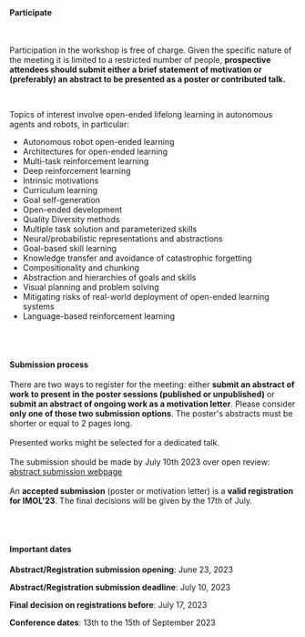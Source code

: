 ---
---

<br>

#### Participate


<br>

Participation in the workshop is free of charge. Given the specific nature of the meeting it is limited to a restricted number of people, <b>prospective attendees should submit either a brief statement of motivation or (preferably) an abstract to be presented as a poster or contributed talk.</b>

<br>

Topics of interest involve open-ended lifelong learning in autonomous agents and robots, in particular:
* Autonomous robot open-ended learning
* Architectures for open-ended learning
* Multi-task reinforcement learning
* Deep reinforcement learning
* Intrinsic motivations
* Curriculum learning
* Goal self-generation
* Open-ended development
* Quality Diversity methods
* Multiple task solution and parameterized skills
* Neural/probabilistic representations and abstractions
* Goal-based skill learning
* Knowledge transfer and avoidance of catastrophic forgetting
* Compositionality and chunking
* Abstraction and hierarchies of goals and skills
* Visual planning and problem solving
* Mitigating risks of real-world deployment of open-ended learning systems
* Language-based reinforcement learning 

<br>
<br>

#### Submission process

There are two ways to register for the meeting: either **submit an abstract of work to present in the poster sessions (published or unpublished)** or **submit an abstract of ongoing work as a motivation letter**. Please consider **only one of those two submission options**. The poster's abstracts must be shorter or equal to 2 pages long.
<br>
<br>
Presented works might be selected for a dedicated talk.
<br>
<br>
The submission should be made by July 10th 2023 over open review: <a href="https://openreview.net/group?id=IMOL/2023/Conference/">abstract submission webpage</a>
<br>
<br>
An **accepted submission** (poster or motivation letter) is a **valid registration for IMOL'23**. The final decisions will be given by the 17th of July.


<br>
<br>


#### Important dates

**Abstract/Registration submission opening**: June 23, 2023

**Abstract/Registration submission deadline**: July 10, 2023

**Final decision on registrations before**: July 17, 2023

**Conference dates**: 13th to the 15th of September 2023

<br>
<br>


